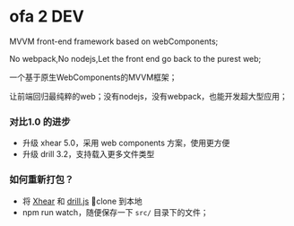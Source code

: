 # ofa 2 **DEV**

MVVM front-end framework based on webComponents;

No webpack,No nodejs,Let the front end go back to the purest web;

一个基于原生WebComponents的MVVM框架；

让前端回归最纯粹的web；没有nodejs，没有webpack，也能开发超大型应用；

### 对比1.0 的进步

- 升级 xhear 5.0，采用 web components 方案，使用更方便
- 升级 drill 3.2，支持载入更多文件类型

### 如何重新打包？

- 将 [Xhear](https://github.com/kirakiray/Xhear) 和 [drill.js](https://github.com/kirakiray/drill.js) clone 到本地
- npm run watch，随便保存一下 `src/` 目录下的文件；